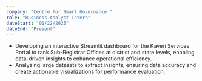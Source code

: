 ```yaml
---
company: "Centre for Smart Governance "
role: "Business Analyst Intern"
dateStart: "01/22/2025"
dateEnd: "Present"
---
```


- Developing an interactive Streamlit dashboard for the Kaveri Services Portal to rank Sub-Registrar Offices at district and state levels, enabling data-driven insights to enhance operational efficiency.
- Analyzing large datasets to extract insights, ensuring data accuracy and create actionable visualizations for performance
evaluation.